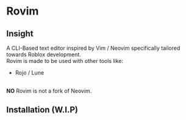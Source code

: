 # Rovim

## Insight
A CLI-Based text editor inspired by Vim / Neovim specifically tailored towards Roblox development. <br>
Rovim is made to be used with other tools like:
  - Rojo / Lune

<br>
<b>NO</b> Rovim is not a fork of Neovim.

## Installation (W.I.P)
